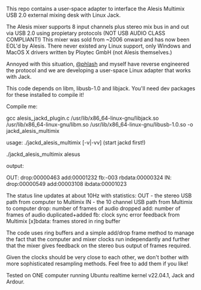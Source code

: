 This repo contains a user-space adapter to interface the Alesis Multimix USB 2.0 external mixing desk with Linux Jack.

The Alesis mixer supports 8 input channels plus stereo mix bus in and out via USB 2.0 using propietary protocols (NOT USB AUDIO CLASS COMPLIANT!)
This mixer was sold from ~2006 onward and has now been EOL'd by Alesis. 
There never existed any Linux support, only Windows and MacOS X drivers written by Ploytec GmbH (not Alesis themselves.)

Annoyed with this situation, [@phlash](https://github.com/phlash/phlash) and myself have reverse engineered the protocol and we are developing
a user-space Linux adapter that works with Jack.

This code depends on libm, libusb-1.0 and libjack. You'll need dev packages for these installed to compile it!

Compile me:

gcc alesis_jackd_plugin.c /usr/lib/x86_64-linux-gnu/libjack.so /usr/lib/x86_64-linux-gnu/libm.so /usr/lib/x86_64-linux-gnu/libusb-1.0.so  -o jackd_alesis_multimix

usage: ./jackd_alesis_multimix <client name> [-v|-vv]
(start jackd first!)

./jackd_alesis_multimix alesus

output:

OUT: drop:00000463 add:00001232 fb:-003 rbdata:00000324 IN: drop:00000549 add:00003108 ibdata:00001023

The status line updates at about 10Hz with statistics:
OUT - the stereo USB path from computer to Multimix
IN - the 10 channel USB path from Multimix to computer
drop: number of frames of audio dropped
add: number of frames of audio duplicated+added
fb: clock sync error feedback from Multimix
[x]bdata: frames stored in ring buffer

The code uses ring buffers and a simple add/drop frame method to manage the fact that the computer and mixer clocks run independantly
and further that the mixer gives feedback on the stereo bus output of frames required.

Given the clocks should be very close to each other, we don't bother with more sophisticated resampling methods. Feel free to add them if you like!

Tested on ONE computer running Ubuntu realtime kernel v22.04.1, Jack and Ardour.
